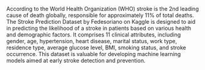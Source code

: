 According to the World Health Organization (WHO) stroke is the 2nd leading cause of death globally, responsible for approximately 11% of total deaths. The Stroke Prediction Dataset by Fedesoriano on Kaggle is designed to aid in predicting the likelihood of a stroke in patients based on various health and demographic factors. It comprises 11 clinical attributes, including gender, age, hypertension, heart disease, marital status, work type, residence type, average glucose level, BMI, smoking status, and stroke occurrence. This dataset is valuable for developing machine learning models aimed at early stroke detection and prevention.
